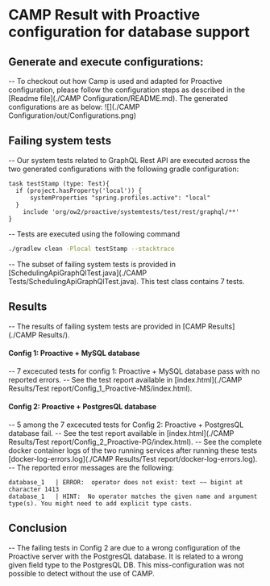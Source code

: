 # CAMP Result with Proactive configuration for database support

## Generate and execute configurations:
-- To checkout out how Camp is used and adapted for Proactive configuration, please follow the configuration steps as described in the [Readme file](./CAMP Configuration/README.md).
The generated configurations are as below:
![](./CAMP Configuration/out/Configurations.png)
## Failing system tests 
-- Our system tests related to GraphQL Rest API are executed across the two generated configurations with the following gradle configuration:
```
task testStamp (type: Test){
  if (project.hasProperty('local')) {
      systemProperties "spring.profiles.active": "local"
  }
    include 'org/ow2/proactive/systemtests/test/rest/graphql/**' 
}
```
-- Tests are executed using the following command 
```bash
./gradlew clean -Plocal testStamp --stacktrace
```
-- The subset of failing system tests is provided in [SchedulingApiGraphQlTest.java](./CAMP Tests/SchedulingApiGraphQlTest.java). This test class contains 7 tests.
## Results
-- The results of failing system tests are provided in [CAMP Results](./CAMP Results/). 
#### Config 1: Proactive + MySQL database 
-- 7 excecuted tests for config 1: Proactive + MySQL database pass with no reported errors.
-- See the test report available in [index.html](./CAMP Results/Test report/Config_1_Proactive-MS/index.html).
#### Config 2: Proactive + PostgresQL database 
-- 5 among the 7 excecuted tests for Config 2: Proactive + PostgresQL database fail.
-- See the test report available in [index.html](./CAMP Results/Test report/Config_2_Proactive-PG/index.html).
-- See the complete docker container logs of the two running services after running these tests [docker-log-errors.log](./CAMP Results/Test report/docker-log-errors.log).
-- The reported error messages are the following:
```
database_1   | ERROR:  operator does not exist: text ~~ bigint at character 1413
database_1   | HINT:  No operator matches the given name and argument type(s). You might need to add explicit type casts.
```
## Conclusion
-- The failing tests in Config 2 are due to a wrong configuration of the Proactive server with the PostgresQL database. It is related to a wrong given field type to the PostgresQL DB. This miss-configuration was not possible to detect without the use of CAMP. 






